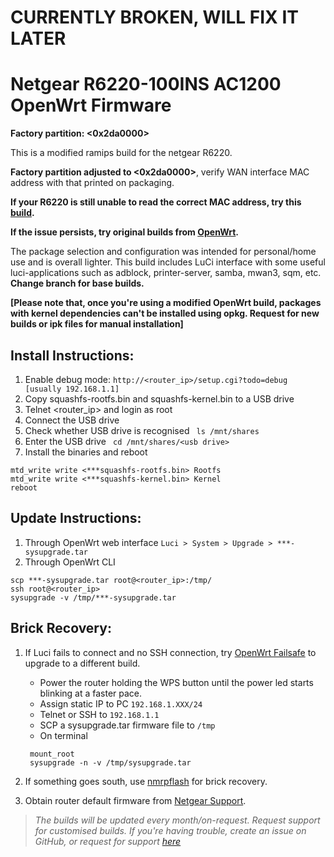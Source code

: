 # CURRENTLY BROKEN, WILL FIX IT LATER
# Netgear R6220-100INS AC1200 OpenWrt Firmware
**Factory partition: <0x2da0000>**

This is a modified ramips build for the netgear R6220.

**Factory partition adjusted to <0x2da0000>**, verify WAN interface MAC address with that printed on packaging.

**If your R6220 is still unable to read the correct MAC address, try this [build](https://github.com/jayanta525/openwrt-netgear-r6220-0x2de0000).**

**If the issue persists, try original builds from [OpenWrt](https://downloads.openwrt.org/snapshots/targets/ramips/mt7621/).**

The package selection and configuration was intended for personal/home use and is overall lighter. This build includes LuCi interface with some useful luci-applications such as adblock, printer-server, samba, mwan3, sqm, etc.
**Change branch for base builds.**

**[Please note that, once you're using a modified OpenWrt build, packages with kernel dependencies can't be installed using opkg. Request for new builds or ipk files for manual installation]**

## Install Instructions:
  1. Enable debug mode: ```http://<router_ip>/setup.cgi?todo=debug   [usually 192.168.1.1]```
  2. Copy squashfs-rootfs.bin and squashfs-kernel.bin to a USB drive
  3. Telnet <router_ip> and login as root
  4. Connect the USB drive
  5. Check whether USB drive is recognised ``` ls /mnt/shares```
  6. Enter the USB drive ``` cd /mnt/shares/<usb drive>```
  7. Install the binaries and reboot
  ``` 
  mtd_write write <***squashfs-rootfs.bin> Rootfs
  mtd_write write <***squashfs-kernel.bin> Kernel
  reboot
  ```
  
## Update Instructions:
1. Through OpenWrt web interface ```Luci > System > Upgrade > ***-sysupgrade.tar```
2. Through OpenWrt CLI
```
scp ***-sysupgrade.tar root@<router_ip>:/tmp/
ssh root@<router_ip>
sysupgrade -v /tmp/***-sysupgrade.tar
```

## Brick Recovery:
1. If Luci fails to connect and no SSH connection, try [OpenWrt Failsafe](https://wiki.openwrt.org/doc/howto/generic.failsafe) to upgrade to a different build.

    - Power the router holding the WPS button until the power led starts blinking at a faster pace.
    - Assign static IP to PC `192.168.1.XXX/24`
    - Telnet or SSH to `192.168.1.1`
    - SCP a sysupgrade.tar firmware file to `/tmp`
    - On terminal
     ```
      mount_root
      sysupgrade -n -v /tmp/sysupgrade.tar
      ```
  
1. If something goes south, use [nmrpflash](https://github.com/jclehner/nmrpflash) for brick recovery.
2. Obtain router default firmware from [Netgear Support](https://www.netgear.com/support/product/R6220#download).





> *The builds will be updated every month/on-request. Request support for customised builds. If you're having trouble, create an issue on GitHub, or request for support [here](mailto:jayanta.gogoi525@gmail.com)*
